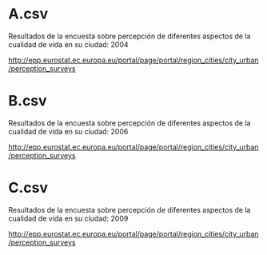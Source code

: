 A.csv
=====

Resultados de la encuesta sobre percepción de diferentes aspectos de la cualidad de vida en su ciudad: 2004

http://epp.eurostat.ec.europa.eu/portal/page/portal/region_cities/city_urban/perception_surveys


B.csv
======

Resultados de la encuesta sobre percepción de diferentes aspectos de la cualidad de vida en su ciudad: 2006

http://epp.eurostat.ec.europa.eu/portal/page/portal/region_cities/city_urban/perception_surveys


C.csv
======

Resultados de la encuesta sobre percepción de diferentes aspectos de la cualidad de vida en su ciudad: 2009

http://epp.eurostat.ec.europa.eu/portal/page/portal/region_cities/city_urban/perception_surveys
